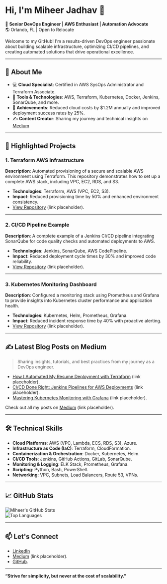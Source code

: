 # Hi, I'm Miheer Jadhav 👋  
🚀 **Senior DevOps Engineer | AWS Enthusiast | Automation Advocate**  
🌎 Orlando, FL | Open to Relocate  

Welcome to my GitHub! I'm a results-driven DevOps engineer passionate about building scalable infrastructure, optimizing CI/CD pipelines, and creating automated solutions that drive operational excellence.

---

## 💼 **About Me**
- 💻 **Cloud Specialist**: Certified in AWS SysOps Administrator and Terraform Associate.
- 🔧 **Tools & Technologies**: AWS, Terraform, Kubernetes, Docker, Jenkins, SonarQube, and more.
- 🌟 **Achievements**: Reduced cloud costs by $1.2M annually and improved deployment success rates by 25%.
- ✍️ **Content Creator**: Sharing my journey and technical insights on [Medium](https://medium.com/@miheer.c.jadhav7) 

---

## 🌟 **Highlighted Projects**
### **1. Terraform AWS Infrastructure**  
**Description**: Automated provisioning of a secure and scalable AWS environment using Terraform. This repository demonstrates how to set up a complete AWS stack, including VPC, EC2, RDS, and S3.  
- **Technologies**: Terraform, AWS (VPC, EC2, S3).  
- **Impact**: Reduced provisioning time by 50% and enhanced environment consistency.  
- [View Repository](#) (link placeholder).

---

### **2. CI/CD Pipeline Example**  
**Description**: A complete example of a Jenkins CI/CD pipeline integrating SonarQube for code quality checks and automated deployments to AWS.  
- **Technologies**: Jenkins, SonarQube, AWS CodePipeline.  
- **Impact**: Reduced deployment cycle times by 30% and improved code reliability.  
- [View Repository](#) (link placeholder).

---

### **3. Kubernetes Monitoring Dashboard**  
**Description**: Configured a monitoring stack using Prometheus and Grafana to provide insights into Kubernetes cluster performance and application health.  
- **Technologies**: Kubernetes, Helm, Prometheus, Grafana.  
- **Impact**: Reduced incident response time by 40% with proactive alerting.  
- [View Repository](#) (link placeholder).

---

## ✍️ **Latest Blog Posts on Medium**  
> Sharing insights, tutorials, and best practices from my journey as a DevOps engineer.

- [How I Automated My Resume Deployment with Terraform](#) (link placeholder).  
- [CI/CD Done Right: Jenkins Pipelines for AWS Deployments](#) (link placeholder).  
- [Mastering Kubernetes Monitoring with Grafana](#) (link placeholder).  

Check out all my posts on [Medium](#) (link placeholder).

---

## 🛠️ **Technical Skills**
- **Cloud Platforms**: AWS (VPC, Lambda, ECS, RDS, S3), Azure.  
- **Infrastructure as Code (IaC)**: Terraform, CloudFormation.  
- **Containerization & Orchestration**: Docker, Kubernetes, Helm.  
- **CI/CD Tools**: Jenkins, GitHub Actions, GitLab, SonarQube.  
- **Monitoring & Logging**: ELK Stack, Prometheus, Grafana.  
- **Scripting**: Python, Bash, PowerShell.  
- **Networking**: VPC, Subnets, Load Balancers, Route 53, VPNs.

---

## 📈 **GitHub Stats**
![Miheer's GitHub Stats](https://github-readme-stats.vercel.app/api?username=miheerj&show_icons=true&theme=radical)  
![Top Languages](https://github-readme-stats.vercel.app/api/top-langs/?username=miheerj&layout=compact&theme=radical)

---

## 📫 **Let's Connect**
- [LinkedIn](https://www.linkedin.com/in/miheercjadhav7)  
- [Medium](#) (link placeholder).  
- [GitHub](https://github.com/miheerj).  

---

**“Strive for simplicity, but never at the cost of scalability.”**  
